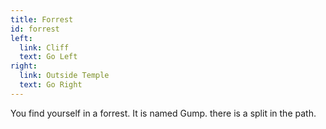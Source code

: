 ```yaml
---
title: Forrest
id: forrest
left:
  link: Cliff
  text: Go Left
right:
  link: Outside Temple
  text: Go Right
---
```

You find yourself in a forrest. It is named Gump. there is a split in the path.
